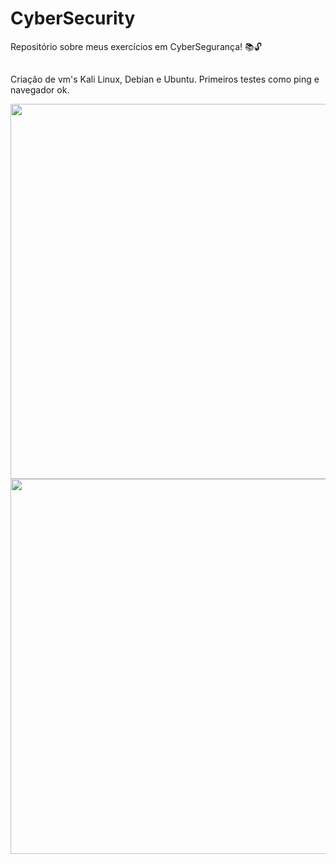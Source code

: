 # CyberSecurity

Repositório sobre meus exercícios em CyberSegurança! 📚🔓
##
Criação de vm's Kali Linux, Debian e Ubuntu.
Primeiros testes como ping e navegador ok.

<div>
  <img src=https://user-images.githubusercontent.com/61276577/185271721-2397e549-574f-4ddc-9307-8b33e8c21c96.JPG width= "600px" /> 
</div>

<div>
  <img src=https://user-images.githubusercontent.com/61276577/185271718-d6cce66a-93c9-4f1d-8087-85669bde1677.JPG width= "600px" /> 
</div>
